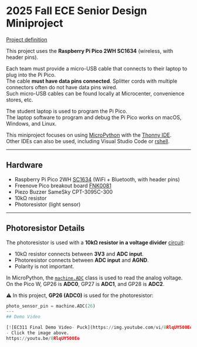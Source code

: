 # 2025 Fall ECE Senior Design Miniproject

[Project definition](./Project.md)

This project uses the **Raspberry Pi Pico 2WH SC1634** (wireless, with header pins).

Each team must provide a micro-USB cable that connects to their laptop to plug into the Pi Pico.  
The cable **must have data pins connected**. Splitter cords with multiple connectors often do not have data pins wired.  
Such micro-USB cables can be found locally at Microcenter, convenience stores, etc.  

The student laptop is used to program the Pi Pico.  
The laptop software to program and debug the Pi Pico works on macOS, Windows, and Linux.

This miniproject focuses on using [MicroPython](./doc/micropython.md) with the [Thonny IDE](./doc/thonny.md).  
Other IDEs can also be used, including Visual Studio Code or [rshell](./doc/rshell.md).

---

## Hardware

* Raspberry Pi Pico 2WH [SC1634](https://pip.raspberrypi.com/categories/1088-raspberry-pi-pico-2-w) (WiFi + Bluetooth, with header pins)
* Freenove Pico breakout board [FNK0081](https://store.freenove.com/products/fnk0081)
* Piezo Buzzer SameSky CPT-3095C-300
* 10kΩ resistor
* Photoresistor (light sensor)

---

## Photoresistor Details

The photoresistor is used with a **10kΩ resistor in a voltage divider** [circuit](./doc/photoresistor.md):

- 10kΩ resistor connects between **3V3** and **ADC input**.  
- Photoresistor connects between **ADC input** and **AGND**.  
- Polarity is not important.

In MicroPython, the [`machine.ADC`](https://docs.micropython.org/en/latest/library/machine.ADC.html) class is used to read the analog voltage.  
On the Pico W, GP26 is **ADC0**, GP27 is **ADC1**, and GP28 is **ADC2**.  

⚠️ In this project, **GP26 (ADC0)** is used for the photoresistor:  

```python
photo_sensor_pin = machine.ADC(26)
---
## Demo Video

[![EC311 Final Demo Video- Puck](https://img.youtube.com/vi/8RlqUY500Eo/0.jpg)](https://youtu.be/8RlqUY500Eo)
- Click the image above.
https://youtu.be/8RlqUY500Eo

